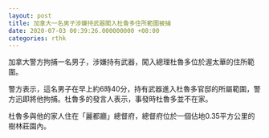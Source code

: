 ```yaml
---
layout: post
title: 加拿大一名男子涉嫌持武器闖入杜魯多住所範圍被捕
date: 2020-07-03 00:39:26.000000000 +08:00
categories: rthk
---
```


加拿大警方拘捕一名男子，涉嫌持有武器，闖入總理杜魯多位於渥太華的住所範圍。

警方表示，這名男子在早上約6時40分，持有武器進入杜魯多官邸的所屬範圍，警方迅即將他拘捕。杜魯多的發言人表示，事發時杜魯多並不在家。

杜魯多與他的家人住在「麗都廳」總督府，總督府位於一個佔地0.35平方公里的樹林莊園內。
